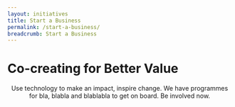 ```yaml
---
layout: initiatives
title: Start a Business
permalink: /start-a-business/
breadcrumb: Start a Business
---
```


<h1><div class="has-text-centered has-text-weight-bold">Co-creating for Better Value</div></h1>

<center>Use technology to make an impact, inspire change. We have programmes for bla, blabla and blablabla to get on board. Be involved now.</center>
